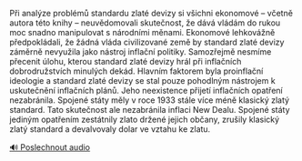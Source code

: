 
Při analýze problémů standardu zlaté devizy si všichni ekonomové – včetně autora této knihy – neuvědomovali skutečnost, že dává vládám do rukou moc snadno manipulovat s národními měnami. Ekonomové lehkovážně předpokládali, že žádná vláda civilizované země by standard zlaté devizy záměrně nevyužila jako nástroj inflační politiky. Samozřejmě nesmíme přecenit úlohu, kterou standard zlaté devizy hrál při inflačních dobrodružstvích minulých dekád. Hlavním faktorem byla proinflační ideologie a standard zlaté devizy se stal pouze pohodlným nástrojem k uskutečnění inflačních plánů. Jeho neexistence přijetí inflačních opatření nezabránila. Spojené státy měly v roce 1933 stále více méně klasický zlatý standard. Tato skutečnost ale nezabránila inflaci New Dealu. Spojené státy jediným opatřením zestátnily zlato držené jejich občany, zrušily klasický zlatý standard a devalvovaly dolar ve vztahu ke zlatu.

[🔊 Poslechnout audio](/data/7-paragraphs/audio/chapter_155/para_006-Pi-analze-problm-standardu-zlat-devizy-si-vi.mp3)
